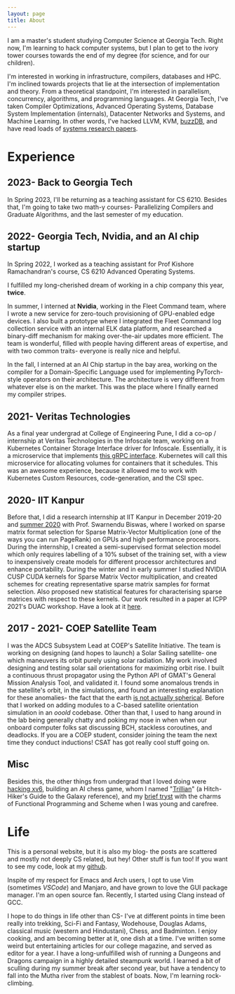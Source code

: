 ```yaml
---
layout: page
title: About
---
```


I am a master's student studying Computer Science at Georgia Tech. Right now,
I'm learning to hack computer systems, but I plan to get to the ivory tower
courses towards the end of my degree (for science, and for our children). 

I'm interested in working in infrastructure, compilers, databases and HPC.
I'm inclined towards projects that lie at the intersection of implementation
and theory. From a theoretical standpoint, I'm interested in parallelism,
concurrency, algorithms, and programming languages. At Georgia Tech, I've taken
Compiler Optimizations, Advanced Operating Systems, Database System
Implementation (internals), Datacenter Networks and Systems, and Machine Learning. In other
words, I've hacked LLVM, KVM,
[buzzDB](https://buzzdb-docs.readthedocs.io/en/latest/index.html), and have
read loads of [systems research
papers](https://saeed.github.io/CS8803_DNS_Spring2022/syllabus.html).

# Experience

## 2023- Back to Georgia Tech

In Spring 2023, I'll be returning as a teaching assistant for CS 6210. Besides that, I'm going to take two math-y courses- Parallelizing Compilers and Graduate Algorithms, and the last semester of my education.

## 2022- Georgia Tech, Nvidia, and an AI chip startup

In Spring 2022, I worked as a teaching assistant for Prof Kishore
Ramachandran's course, CS 6210 Advanced Operating Systems.

I fulfilled my long-cherished dream of working in a chip company this
year, **twice**. 

In summer, I interned at **Nvidia**, working in the Fleet Command team, where I
wrote a new service for zero-touch provisioning of GPU-enabled edge devices. I
also built a prototype where I integrated the Fleet Command log collection
service with an internal ELK data platform, and researched a binary-diff
mechanism for making over-the-air updates more efficient. The team is wonderful, filled with people having different areas of expertise, and with two common traits- everyone is really nice and helpful.

In the fall, I interned at an AI Chip startup in the  bay area, working on the compiler for a Domain-Specific Language used for implementing PyTorch-style operators on their architecture. The architecture is very different from whatever else is on the market. This was the place where I finally earned my compiler stripes.

## 2021- Veritas Technologies

As a final year undergrad at College of Engineering Pune, I did a co-op /
internship at Veritas Technologies in the Infoscale team, working on a
Kubernetes Container Storage Interface driver for Infoscale. Essentially, it is
a microservice that implements [this gRPC
interface](https://github.com/container-storage-interface/spec). Kubernetes will
call this microservice for allocating volumes for containers that it schedules.
This was an awesome experience, because it allowed me to work with Kubernetes
Custom Resources, code-generation, and the CSI spec. 

## 2020- IIT Kanpur

Before that, I did a research internship at IIT Kanpur in December 2019-20 and
[summer 2020](https://www.cse.iitk.ac.in/users/swarnendu/alumni.html) with
Prof. Swarnendu Biswas, where I worked on sparse matrix format selection for
Sparse Matrix-Vector Multiplication (one of the ways you can run PageRank) on
GPUs and high performance processors. During the internship, I created a
semi-supervised format selection model which only requires labelling of a 10%
subset of the training set, with a view to inexpensively create models for
different processor architectures and enhance portability.  During the winter
and in early summer I studied NVIDIA CUSP CUDA kernels for Sparse Matrix Vector
multiplication, and created schemes for creating representative sparse matrix
samples for format selection. Also proposed new statistical features for
characterising sparse matrices with respect to these kernels. Our work resulted
in a paper at ICPP 2021's DUAC workshop. Have a look at it
[here](https://www.cse.iitk.ac.in/users/swarnendu/files/papers/spmv-duac21.pdf).

## 2017 - 2021- COEP Satellite Team

I was the ADCS Subsystem Lead at COEP's Satellite Initiative. The team is working on
designing (and hopes to launch) a Solar Sailing satellite- one which maneuvers
its orbit purely using solar radiation. My work involved designing and testing
solar sail orientations for maximizing orbit rise. I built a continuous thrust
propagator using the Python API of GMAT's General Mission Analysis Tool, and
validated it. I found some anomalous trends in the satellite's orbit, in the
simulations, and found an interesting explanation for these anomalies- the
fact that the earth [is not actually
spherical](https://en.wikipedia.org/wiki/Nodal_precession). Before that I
worked on adding modules to a C-based satellite orientation simulation in an
*ooold* codebase. Other than that, I used to hang around in the lab being generally
chatty and poking my nose in when when our onboard computer folks sat
discussing BCH, stackless coroutines, and deadlocks. If you are a COEP student,
consider joining the team the next time they conduct inductions! CSAT has got
really cool stuff going on.

## Misc

Besides this, the other things from undergrad that I loved doing were [hacking
xv6](https://github.com/akshayrdeodhar/xv6-kthreads), building an AI chess game,
whom I named "[Trillian](https://github.com/akshayrdeodhar/trillian)" (a Hitch-Hiker's Guide to the Galaxy reference), and my
[brief tryst](https://github.com/akshayrdeodhar/sicp) with the charms of Functional Programming and
Scheme when I was young and carefree. 


# Life

This is a personal website, but it is also my blog- the posts are scattered and
mostly not deeply CS related, but hey! Other stuff is fun too! If you want to
see my code, look at my [github](https://github.com/akshayrdeodhar).

Inspite of my respect for Emacs and Arch users, I opt to use Vim (sometimes
_VSCode_) and Manjaro, and have grown to love the GUI package manager. I'm an
open source fan.  Recently, I started using Clang instead of GCC.

I hope to do things in life other than CS- I've at different points in time
been really into trekking, Sci-Fi and Fantasy, Wodehouse, Douglas Adams,
classical music (western and Hindustani), Chess, and Badminton. I enjoy
cooking, and am becoming better at it, one dish at a time. I've written some
weird but entertaining articles for our college magazine, and served as editor
for a year. I have a long-unfulfilled wish of running a Dungeons and Dragons
campaign in a highly detailed steampunk world. I learned a bit of sculling
during my summer break after second year, but have a tendency to fall into the
Mutha river from the stablest of boats. Now, I'm learning rock-climbing.

